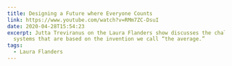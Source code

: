 ```yaml
---
title: Designing a Future where Everyone Counts
link: https://www.youtube.com/watch?v=RMm7ZC-DsuI
date: 2020-04-28T15:54:23
excerpt: Jutta Treviranus on the Laura Flanders show discusses the challenge of
  systems that are based on the invention we call “the average.”
tags:
  - Laura Flanders
---
```

